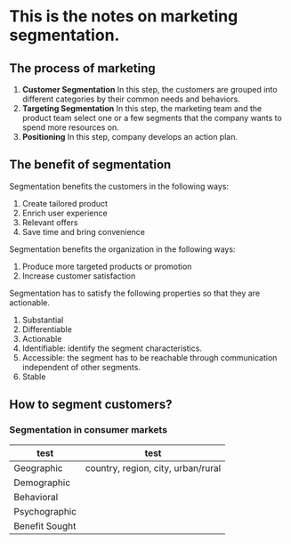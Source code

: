 # This is the notes on marketing segmentation.
## The process of marketing
1. **Customer Segmentation** In this step, the customers are grouped into different categories by their common needs and behaviors.
2. **Targeting Segmentation** In this step, the marketing team and the product team select one or a few segments that the company wants to spend more resources on.
3. **Positioning** In this step, company develops an action plan.
## The benefit of segmentation
Segmentation benefits the customers in the following ways:
1. Create tailored product
2. Enrich user experience
3. Relevant offers
4. Save time and bring convenience

Segmentation benefits the organization in the following ways:
1. Produce more targeted products or promotion
2. Increase customer satisfaction

Segmentation has to satisfy the following properties so that they are actionable.
1. Substantial
2. Differentiable
3. Actionable
4. Identifiable: identify the segment characteristics.
5. Accessible: the segment has to be reachable through communication independent of other segments.
6. Stable

## How to segment customers?
### Segmentation in consumer markets
|test   |test   |
|---|---|
|Geographic   |country, region, city, urban/rural   |
|Demographic   |   |
|Behavioral   |   |
|Psychographic   |   |
|Benefit Sought   |   |